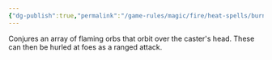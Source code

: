 ```yaml
---
{"dg-publish":true,"permalink":"/game-rules/magic/fire/heat-spells/burning-stars/"}
---
```


Conjures an array of flaming orbs that orbit over the caster's head. These can then be hurled at foes as a ranged attack.
